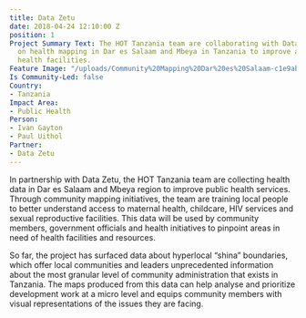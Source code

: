 ```yaml
---
title: Data Zetu
date: 2018-04-24 12:10:00 Z
position: 1
Project Summary Text: The HOT Tanzania team are collaborating with Data Zetu to focus
  on health mapping in Dar es Salaam and Mbeya in Tanzania to improve access public
  health facilities.
Feature Image: "/uploads/Community%20Mapping%20Dar%20es%20Salaam-c1e9ab.jpg"
Is Community-Led: false
Country:
- Tanzania
Impact Area:
- Public Health
Person:
- Ivan Gayton
- Paul Uithol
Partner:
- Data Zetu
---
```


In partnership with Data Zetu, the HOT Tanzania team are collecting health data in Dar es Salaam and Mbeya region to improve public health services. Through community mapping initiatives, the team are training local people to better understand access to maternal health, childcare, HIV services and sexual reproductive facilities. This data will be used by community members, government officials and health initiatives to pinpoint areas in need of health facilities and resources.

So far, the project has surfaced data about hyperlocal “shina” boundaries, which offer local communities and leaders unprecedented information about the most granular level of community administration that exists in Tanzania. The maps produced from this data can help analyse and prioritize development work at a micro level and equips community members with visual representations of the issues they are facing. 